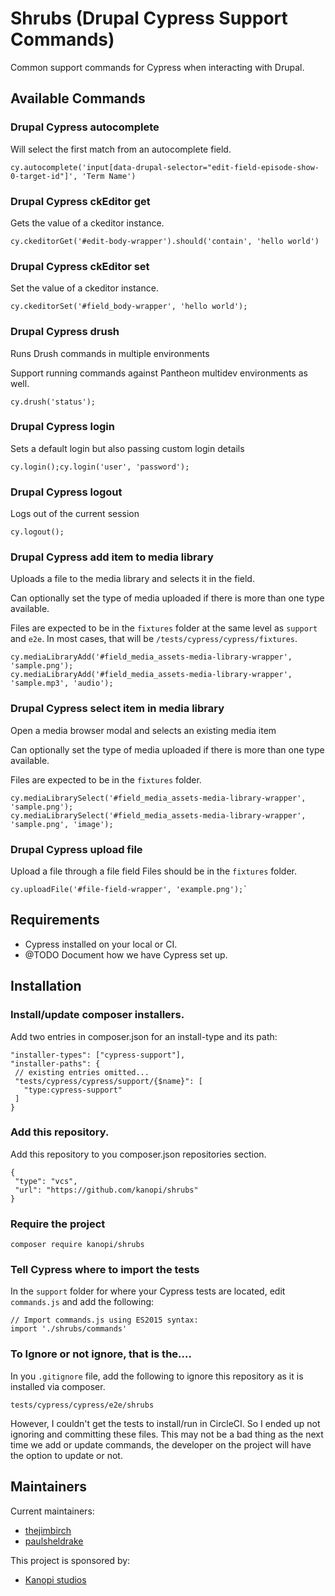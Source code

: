 # Shrubs (Drupal Cypress Support Commands)

Common support commands for Cypress when interacting with Drupal.

## Available Commands

### Drupal Cypress autocomplete
Will select the first match from an autocomplete field.
```
cy.autocomplete('input[data-drupal-selector="edit-field-episode-show-0-target-id"]', 'Term Name')
```

### Drupal Cypress ckEditor get
Gets the value of a ckeditor instance.
```
cy.ckeditorGet('#edit-body-wrapper').should('contain', 'hello world')
```

### Drupal Cypress ckEditor set
Set the value of a ckeditor instance.
```
cy.ckeditorSet('#field_body-wrapper', 'hello world');
```

### Drupal Cypress drush
Runs Drush commands in multiple environments

Support running commands against Pantheon multidev environments as well.
```
cy.drush('status');
```

### Drupal Cypress login
Sets a default login but also passing custom login details

```
cy.login();cy.login('user', 'password');
```

### Drupal Cypress logout
Logs out of the current session
```
cy.logout();
```

### Drupal Cypress add item to media library
Uploads a file to the media library and selects it in the field.

Can optionally set the type of media uploaded if there is more than one type available.

Files are expected to be in the `fixtures` folder at the same level as `support` and
`e2e`.  In most cases, that will be `/tests/cypress/cypress/fixtures`.
```
cy.mediaLibraryAdd('#field_media_assets-media-library-wrapper', 'sample.png');
cy.mediaLibraryAdd('#field_media_assets-media-library-wrapper', 'sample.mp3', 'audio');
```

### Drupal Cypress select item in media library
Open a media browser modal and selects an existing media item

Can optionally set the type of media uploaded if there is more than one type available.

Files are expected to be in the `fixtures` folder.

```
cy.mediaLibrarySelect('#field_media_assets-media-library-wrapper', 'sample.png');
cy.mediaLibrarySelect('#field_media_assets-media-library-wrapper', 'sample.png', 'image');
```


### Drupal Cypress upload file
Upload a file through a file field
Files should be in the `fixtures` folder.
```
cy.uploadFile('#file-field-wrapper', 'example.png');`
```

## Requirements

* Cypress installed on your local or CI.
* @TODO Document how we have Cypress set up.


## Installation

### Install/update composer installers.

Add two entries in composer.json for an install-type and its path:

```
"installer-types": ["cypress-support"],
"installer-paths": {
 // existing entries omitted...
 "tests/cypress/cypress/support/{$name}": [
   "type:cypress-support"
 ]
}
```

### Add this repository.

Add this repository to you composer.json repositories section.

```
{
 "type": "vcs",
 "url": "https://github.com/kanopi/shrubs"
}
```

### Require the project

`composer require kanopi/shrubs`

### Tell Cypress where to import the tests

In the `support` folder for where your Cypress tests are located, edit `commands.js` and add the
following:

```
// Import commands.js using ES2015 syntax:
import './shrubs/commands'
```

### To Ignore or not ignore, that is the....

In you `.gitignore` file, add the following to ignore this repository as it is
installed via composer.

`tests/cypress/cypress/e2e/shrubs`

However, I couldn't get the tests to install/run in CircleCI.  So I ended up 
not ignoring and committing these files.  This may not be a bad thing as the 
next time we add or update commands, the developer on the project will have the
option to update or not.


## Maintainers

Current maintainers:
 * [thejimbirch](https://www.drupal.org/u/thejimbirch)
 * [paulsheldrake](https://www.drupal.org/u/paulsheldrake)

This project is sponsored by:
 * [Kanopi studios](https://www.drupal.org/kanopi-studios)
